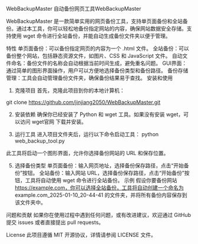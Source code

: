 WebBackupMaster
自动备份网页工具WebBackupMaster

WebBackupMaster 是一款简单实用的网页备份工具，支持单页面备份和全站备份。通过本工具，你可以轻松地备份指定网站的内容，确保网站数据安全存储。支持使用 wget 命令进行全站备份，并能自动生成备份文件夹以便于管理。

特性
单页面备份：可以备份指定网页的内容为一个 .html 文件。
全站备份：可以备份整个网站，包括静态资源文件，如图片、CSS 和 JavaScript 文件。
自动文件命名：备份文件的名称会自动根据当前时间生成，避免重名问题。
GUI界面：通过简单的图形界面操作，用户可以方便地选择备份类型和备份路径。
备份存储管理：工具会自动管理备份文件夹，确保备份结果易于查找。
安装和使用
1. 克隆项目
首先，克隆此项目到你的本地计算机：

git clone https://github.com/jinjiang2050/WebBackupMaster.git

2. 安装依赖
确保你已经安装了 Python 和 wget 工具。如果没有安装 wget，可以访问 wget官网 下载并安装。

3. 运行工具
进入项目文件夹后，运行以下命令启动工具：
python web_backup_tool.py

此工具将启动一个图形界面，允许你选择备份网站的 URL 和保存位置。

5. 选择备份类型
单页面备份：输入网页地址，选择备份保存路径，点击“开始备份”按钮。
全站备份：输入网站 URL，选择备份保存路径，点击“开始备份”按钮，工具将自动使用 wget 命令进行全站备份。
示例
假设你要备份网站 https://example.com，你可以选择全站备份，工具将自动创建一个命名为 example.com_2025-01-10_20-44-41 的文件夹，并将所有备份内容保存到该文件夹中。

问题和贡献
如果你在使用过程中遇到任何问题，或有改进建议，欢迎通过 GitHub 提交 issues 或者直接提出 pull requests。

License
此项目遵循 MIT 开源协议，详情请参阅 LICENSE 文件。

